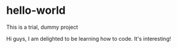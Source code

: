 # hello-world
This is a trial, dummy project

Hi guys,
 I am delighted to be learning how to code. It's interesting! 
